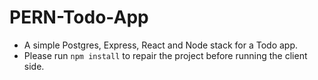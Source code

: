 # PERN-Todo-App

* A simple Postgres, Express, React and Node stack for a Todo app.
* Please run ```npm install``` to repair the project before running the client side.
